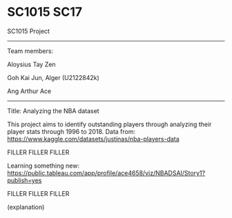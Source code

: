 # SC1015 SC17

SC1015 Project

-----------------------------
Team members:

Aloysius Tay Zen

Goh Kai Jun, Alger (U2122842k)

Ang Arthur Ace

-----------------------------

Title: Analyzing the NBA dataset

This project aims to identify outstanding players through analyzing their player stats through 1996 to 2018. 
Data from: https://www.kaggle.com/datasets/justinas/nba-players-data

FILLER 
FILLER
FILLER

Learning something new:
https://public.tableau.com/app/profile/ace4658/viz/NBADSAI/Story1?publish=yes

FILLER 
FILLER
FILLER

(explanation)

